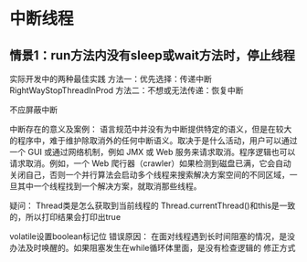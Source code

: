 # 中断线程

## 情景1：run方法内没有sleep或wait方法时，停止线程





实际开发中的两种最佳实践
方法一：优先选择：传递中断RightWayStopThreadInProd
方法二：不想或无法传递：恢复中断

不应屏蔽中断

中断存在的意义及案例：
语言规范中并没有为中断提供特定的语义，但是在较大的程序中，难于维护除取消外的任何中断语义。取决于是什么活动，用户可以通过一个
GUI 或通过网络机制，例如 JMX 或 Web
服务来请求取消。程序逻辑也可以请求取消。例如，一个 Web
爬行器（crawler）如果检测到磁盘已满，它会自动关闭自己，否则一个并行算法会启动多个线程来搜索解决方案空间的不同区域，一旦其中一个线程找到一个解决方案，就取消那些线程。

疑问： Thread类是怎么获取到当前线程的
Thread.currentThread()和this是一致的，所以打印结果会打印出true


volatile设置boolean标记位
错误原因：
    在面对线程遇到长时间阻塞的情况，是没办法及时唤醒的。如果阻塞发生在while循环体里面，是没有检查逻辑的
修正方式